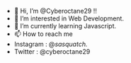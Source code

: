 - 👋 Hi, I’m @Cyberoctane29 !!
- 👀 I’m interested in Web Development.
- 🌱 I’m currently learning Javascript.
- 📫 How to reach me 
- Instagram : @_sasquatch._
- Twitter : @cyberoctane29

<!---
Cyberoctane29/Cyberoctane29 is a ✨ special ✨ repository because its `README.md` (this file) appears on your GitHub profile.
You can click the Preview link to take a look at your changes.
--->

